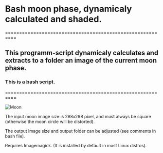 # Bash moon phase, dynamicaly calculated and shaded.
==========================================================

## This programm-script dynamicaly calculates and extracts to a folder an image of the current moon phase.

### This is a bash script.
==========================================================

![Moon](https://github.com/nikospag/bash-moon-phase/blob/master/sample/phase.png)

The input moon image size is 298x298 pixel, and must always be square (otherwise the moon circle will be distorted).

The output image size and output folder can be adjusted (see comments in bash file).

Requires Imagemagick. (It is installed by default in most Linux distros).
